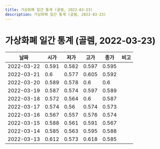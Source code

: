 ```yaml
---
title: 가상화폐 일간 통계 (골렘, 2022-03-23)
description: 가상화폐 일간 통계 (골렘, 2022-03-23)
---
```


가상화폐 일간 통계 (골렘, 2022-03-23)
===

|날짜|시가|저가|고가|종가|비고|
|--|--|--|--|--|--|
|2022-03-22|0.591|0.582|0.597|0.595|    |
|2022-03-21|0.6|0.577|0.605|0.592|    |
|2022-03-20|0.589|0.578|0.6|0.6|    |
|2022-03-19|0.587|0.574|0.597|0.589|    |
|2022-03-18|0.572|0.564|0.6|0.587|    |
|2022-03-17|0.574|0.56|0.574|0.573|    |
|2022-03-16|0.567|0.557|0.576|0.574|    |
|2022-03-15|0.588|0.561|0.591|0.567|    |
|2022-03-14|0.585|0.563|0.595|0.588|    |
|2022-03-13|0.612|0.573|0.618|0.585|    |
